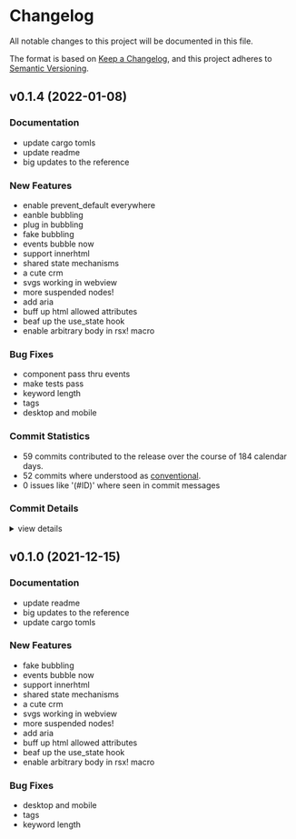 # Changelog

All notable changes to this project will be documented in this file.

The format is based on [Keep a Changelog](https://keepachangelog.com/en/1.0.0/),
and this project adheres to [Semantic Versioning](https://semver.org/spec/v2.0.0.html).

## v0.1.4 (2022-01-08)

### Documentation

 - <csr-id-e4c06ce8e893779d2aad0883a1bb27d193bc5985/> update cargo tomls
 - <csr-id-285b33dd38c88e2be797eb7f19c34a0906f16b13/> update readme
 - <csr-id-583fdfa5618e11d660985b97e570d4503be2ff49/> big updates to the reference

### New Features

 - <csr-id-9dff700c220dd9e0da2ee028900e82fd24f9d0dd/> enable prevent_default everywhere
 - <csr-id-06276edd0d4f1f6f6b0a3bf7a467931413ab33c3/> eanble bubbling
 - <csr-id-d84fc0538670b2a3bda9ae41878896793b74e8ee/> plug in bubbling
 - <csr-id-11757ddf61e1decb1bd1c2bb30455d0bd01a3e95/> fake bubbling
 - <csr-id-f2234068ba7cd915a00a81e41660d7d6ee1177cc/> events bubble now
 - <csr-id-cfc24f5451cd2d1e9dcd5f1589ee50f705404110/> support innerhtml
 - <csr-id-4a4c7afca7e1beadd4b213214074fdb420eb0923/> shared state mechanisms
 - <csr-id-718fa14b45df38b40b0c0dff7bdc923cba57026b/> a cute crm
 - <csr-id-3bedcb93cacec5bdf134adc38ff02eadbf96c1c6/> svgs working in webview
 - <csr-id-de9f61bcf48c0d6e35e46c337b72a713c9f9f7d2/> more suspended nodes!
 - <csr-id-4091846934b4b3b2bc03d3ca8aaf7712aebd4e36/> add aria
 - <csr-id-c79d9ae674e235c8e9c2c069d24902122b9c7464/> buff up html allowed attributes
 - <csr-id-e4cdb645aad800484b19ec35ba1f8bb9ccf71d12/> beaf up the use_state hook
 - <csr-id-7aec40d57e78ec13ff3a90ca8149521cbf1d9ff2/> enable arbitrary body in rsx! macro

### Bug Fixes

 - <csr-id-c439b0ac7e09f70a04262b7c29938d8c52197b76/> component pass thru events
 - <csr-id-75fa7b4aa672a8a10afcd11016a1b80e0e6f0f02/> make tests pass
 - <csr-id-868f6739d2b2c5f2ace0c5240cff8008901e818c/> keyword length
 - <csr-id-a33f7701fcf5f917fea8719253650b5ad92554fd/> tags
 - <csr-id-601078f9cf78a58d7502a377676ac94f3cf037bf/> desktop and mobile

### Commit Statistics

<csr-read-only-do-not-edit/>

 - 59 commits contributed to the release over the course of 184 calendar days.
 - 52 commits where understood as [conventional](https://www.conventionalcommits.org).
 - 0 issues like '(#ID)' where seen in commit messages

### Commit Details

<csr-read-only-do-not-edit/>

<details><summary>view details</summary>

 * **Uncategorized**
    - enable prevent_default everywhere ([`9dff700`](https://github.comgit//DioxusLabs/dioxus/commit/9dff700c220dd9e0da2ee028900e82fd24f9d0dd))
    - component pass thru events ([`c439b0a`](https://github.comgit//DioxusLabs/dioxus/commit/c439b0ac7e09f70a04262b7c29938d8c52197b76))
    - memoize dom in the prescence of identical components ([`cb2782b`](https://github.comgit//DioxusLabs/dioxus/commit/cb2782b4bb34cdaadfff590bfee930ae3ac6536c))
    - new versions of everything ([`4ea5c99`](https://github.comgit//DioxusLabs/dioxus/commit/4ea5c990d72b1645724ab0a88ffea2baf28e2835))
    - bump all versions ([`4f92ba4`](https://github.comgit//DioxusLabs/dioxus/commit/4f92ba41602d706449c1bddabd49829873ee72eb))
    - update core, core-macro, and html ([`f9b9bb9`](https://github.comgit//DioxusLabs/dioxus/commit/f9b9bb9c0c2c55f55d2d6860e3d2d986debd6412))
    - eanble bubbling ([`06276ed`](https://github.comgit//DioxusLabs/dioxus/commit/06276edd0d4f1f6f6b0a3bf7a467931413ab33c3))
    - plug in bubbling ([`d84fc05`](https://github.comgit//DioxusLabs/dioxus/commit/d84fc0538670b2a3bda9ae41878896793b74e8ee))
    - make tests pass ([`75fa7b4`](https://github.comgit//DioxusLabs/dioxus/commit/75fa7b4aa672a8a10afcd11016a1b80e0e6f0f02))
    - remove runner on hook and then update docs ([`d156045`](https://github.comgit//DioxusLabs/dioxus/commit/d1560450bac55f9566e00e00ea405bd1c70b57e5))
    - bump html crate ([`18f1fa4`](https://github.comgit//DioxusLabs/dioxus/commit/18f1fa463780885ec7281bf4a2256d3fecc146ea))
    - add more svg elements ([`8f9a328`](https://github.comgit//DioxusLabs/dioxus/commit/8f9a3281e79273ae9e366c2ce1c28e068112371d))
    - add more svg elements, update readme ([`ad4a0eb`](https://github.comgit//DioxusLabs/dioxus/commit/ad4a0eb3191cefcad3c570517f15f5c0fd7e8687))
    - polish some more things ([`1496102`](https://github.comgit//DioxusLabs/dioxus/commit/14961023f927b3a8bde83cfc7883aa8bfcca9e85))
    - upgrade hooks ([`b3ac2ee`](https://github.comgit//DioxusLabs/dioxus/commit/b3ac2ee3f76549cd1c7b6f9eee7e3382b07d873c))
    - fix documentation page ([`42c6d17`](https://github.comgit//DioxusLabs/dioxus/commit/42c6d1772b71b061aed1987819df1eaf5e951bde))
    - rename fc to component ([`1e4a599`](https://github.comgit//DioxusLabs/dioxus/commit/1e4a599d14af85a2d1c29a442dd489f8dc8df321))
    - polish ([`8bf57dc`](https://github.comgit//DioxusLabs/dioxus/commit/8bf57dc21dfbcbae5b95650203b68d3f41227652))
    - prepare to change our fragment pattern. Add some more docs ([`2c3a046`](https://github.comgit//DioxusLabs/dioxus/commit/2c3a0464264fa11e8100df025d863931f9606cdb))
    - Release dioxus-core v0.1.3, dioxus-core-macro v0.1.2, dioxus-html v0.1.0, dioxus-desktop v0.0.0, dioxus-hooks v0.1.3, dioxus-liveview v0.1.0, dioxus-mobile v0.0.0, dioxus-router v0.1.0, dioxus-ssr v0.1.0, dioxus-web v0.0.0, dioxus v0.1.1 ([`2b92837`](https://github.comgit//DioxusLabs/dioxus/commit/2b928372fb1b74a4d4e220ff3d798bb7e52f79d2))
    - Release dioxus-core v0.1.3, dioxus-core-macro v0.1.2, dioxus-html v0.1.0, dioxus-desktop v0.0.0, dioxus-hooks v0.1.3, dioxus-liveview v0.1.0, dioxus-mobile v0.0.0, dioxus-router v0.1.0, dioxus-ssr v0.1.0, dioxus-web v0.0.0, dioxus v0.1.0 ([`0d480a4`](https://github.comgit//DioxusLabs/dioxus/commit/0d480a4c437d424f0eaff486e510a8fd3f3e6584))
    - keyword length ([`868f673`](https://github.comgit//DioxusLabs/dioxus/commit/868f6739d2b2c5f2ace0c5240cff8008901e818c))
    - docs and router ([`a5f05d7`](https://github.comgit//DioxusLabs/dioxus/commit/a5f05d73acc0e47b05cff64a373482519414bc7c))
    - Release dioxus-core v0.1.3, dioxus-core-macro v0.1.2, dioxus-html v0.1.0, dioxus-desktop v0.0.0, dioxus-hooks v0.1.3, dioxus-liveview v0.1.0, dioxus-mobile v0.0.0, dioxus-router v0.1.0, dioxus-ssr v0.1.0, dioxus-web v0.0.0, dioxus v0.1.0 ([`b32665d`](https://github.comgit//DioxusLabs/dioxus/commit/b32665d7212a5b9a3e21cb7af7abba63ae399fac))
    - fake bubbling ([`11757dd`](https://github.comgit//DioxusLabs/dioxus/commit/11757ddf61e1decb1bd1c2bb30455d0bd01a3e95))
    - tags ([`a33f770`](https://github.comgit//DioxusLabs/dioxus/commit/a33f7701fcf5f917fea8719253650b5ad92554fd))
    - events bubble now ([`f223406`](https://github.comgit//DioxusLabs/dioxus/commit/f2234068ba7cd915a00a81e41660d7d6ee1177cc))
    - Release dioxus-core v0.1.3, dioxus-core-macro v0.1.2, dioxus-html v0.1.0, dioxus-desktop v0.0.0, dioxus-hooks v0.1.3, dioxus-liveview v0.1.0, dioxus-mobile v0.0.0, dioxus-router v0.1.0, dioxus-ssr v0.1.0, dioxus-web v0.0.0, dioxus v0.1.0 ([`3a706ac`](https://github.comgit//DioxusLabs/dioxus/commit/3a706ac4168db137723bea90d7a0058190adfc3c))
    - Merge branch 'master' of https://github.com/jkelleyrtp/dioxus ([`60d6eb2`](https://github.comgit//DioxusLabs/dioxus/commit/60d6eb204a10633e5e52f91e855bd12c5cda40f2))
    - update cargo tomls ([`e4c06ce`](https://github.comgit//DioxusLabs/dioxus/commit/e4c06ce8e893779d2aad0883a1bb27d193bc5985))
    - desktop and mobile ([`601078f`](https://github.comgit//DioxusLabs/dioxus/commit/601078f9cf78a58d7502a377676ac94f3cf037bf))
    - Release dioxus-core v0.1.3, dioxus-core-macro v0.1.2, dioxus-html v0.1.0, dioxus-desktop v0.0.0, dioxus-hooks v0.1.3, dioxus-liveview v0.1.0, dioxus-mobile v0.0.0, dioxus-router v0.1.0, dioxus-ssr v0.1.0, dioxus-web v0.0.0, dioxus v0.1.0 ([`270dfc9`](https://github.comgit//DioxusLabs/dioxus/commit/270dfc9590b2354d083ea8da5cc0e1a1497d30e0))
    - bump versions ([`0846d93`](https://github.comgit//DioxusLabs/dioxus/commit/0846d93d41c27464ca271757c6f24a2cef8fb997))
    - support innerhtml ([`cfc24f5`](https://github.comgit//DioxusLabs/dioxus/commit/cfc24f5451cd2d1e9dcd5f1589ee50f705404110))
    - major cleanups to scheduler ([`2933e4b`](https://github.comgit//DioxusLabs/dioxus/commit/2933e4bc11b3074c2bde8d76ec55364fca841988))
    - more raw ptrs ([`95bd17e`](https://github.comgit//DioxusLabs/dioxus/commit/95bd17e38fc936dcc9383d0ba8beac5ed64b41eb))
    - update readme ([`285b33d`](https://github.comgit//DioxusLabs/dioxus/commit/285b33dd38c88e2be797eb7f19c34a0906f16b13))
    - shared state mechanisms ([`4a4c7af`](https://github.comgit//DioxusLabs/dioxus/commit/4a4c7afca7e1beadd4b213214074fdb420eb0923))
    - fix web list issue ([`da4423c`](https://github.comgit//DioxusLabs/dioxus/commit/da4423c141f1f376df5f3f2580e5284831744a7e))
    - html package ([`740cbd1`](https://github.comgit//DioxusLabs/dioxus/commit/740cbd1f9d3e7055822af0be5cc07cc8140eb435))
    - and publish ([`51e2005`](https://github.comgit//DioxusLabs/dioxus/commit/51e20052d9f711a06232675eddc6aace492ad287))
    - clean up the web module ([`823adc0`](https://github.comgit//DioxusLabs/dioxus/commit/823adc0834b581327aee745c72ce8993f0bba5aa))
    - a cute crm ([`718fa14`](https://github.comgit//DioxusLabs/dioxus/commit/718fa14b45df38b40b0c0dff7bdc923cba57026b))
    - examples ([`1a2f91e`](https://github.comgit//DioxusLabs/dioxus/commit/1a2f91ed91c13dae553ecde585462ab261b1b95d))
    - some ideas ([`05c909f`](https://github.comgit//DioxusLabs/dioxus/commit/05c909f320765aec1bf4c1c55ca59ffd5525a2c7))
    - big updates to the reference ([`583fdfa`](https://github.comgit//DioxusLabs/dioxus/commit/583fdfa5618e11d660985b97e570d4503be2ff49))
    - cleanup workspace ([`8f0bb5d`](https://github.comgit//DioxusLabs/dioxus/commit/8f0bb5dc5bfa3e775af567c4b569622cdd932af1))
    - svgs working in webview ([`3bedcb9`](https://github.comgit//DioxusLabs/dioxus/commit/3bedcb93cacec5bdf134adc38ff02eadbf96c1c6))
    - more doc ([`adf202e`](https://github.comgit//DioxusLabs/dioxus/commit/adf202eab9201c69ec455e621c755500329815fe))
    - more suspended nodes! ([`de9f61b`](https://github.comgit//DioxusLabs/dioxus/commit/de9f61bcf48c0d6e35e46c337b72a713c9f9f7d2))
    - solve some issues regarding listeners ([`dfaf5ad`](https://github.comgit//DioxusLabs/dioxus/commit/dfaf5adee164f44a679ab21d730caaab3610e01f))
    - wip ([`996247a`](https://github.comgit//DioxusLabs/dioxus/commit/996247a1644d91ebb00e2b2188d21cacdc48257b))
    - add aria ([`4091846`](https://github.comgit//DioxusLabs/dioxus/commit/4091846934b4b3b2bc03d3ca8aaf7712aebd4e36))
    - more examples ([`56e7eb8`](https://github.comgit//DioxusLabs/dioxus/commit/56e7eb83a97ebd6d5bcd23464cfb9d718e5ac26d))
    - buff up html allowed attributes ([`c79d9ae`](https://github.comgit//DioxusLabs/dioxus/commit/c79d9ae674e235c8e9c2c069d24902122b9c7464))
    - it works but the page is backwards ([`cdcd861`](https://github.comgit//DioxusLabs/dioxus/commit/cdcd8611e87ffb5e24de7b9fe6c656af3053276e))
    - use the new structure ([`a05047d`](https://github.comgit//DioxusLabs/dioxus/commit/a05047d01e606425fb0d6595e9d27d3e15f32050))
    - beaf up the use_state hook ([`e4cdb64`](https://github.comgit//DioxusLabs/dioxus/commit/e4cdb645aad800484b19ec35ba1f8bb9ccf71d12))
    - enable arbitrary body in rsx! macro ([`7aec40d`](https://github.comgit//DioxusLabs/dioxus/commit/7aec40d57e78ec13ff3a90ca8149521cbf1d9ff2))
</details>

## v0.1.0 (2021-12-15)

### Documentation

 - <csr-id-285b33dd38c88e2be797eb7f19c34a0906f16b13/> update readme
 - <csr-id-583fdfa5618e11d660985b97e570d4503be2ff49/> big updates to the reference
 - <csr-id-e4c06ce8e893779d2aad0883a1bb27d193bc5985/> update cargo tomls

### New Features

 - <csr-id-11757ddf61e1decb1bd1c2bb30455d0bd01a3e95/> fake bubbling
 - <csr-id-f2234068ba7cd915a00a81e41660d7d6ee1177cc/> events bubble now
 - <csr-id-cfc24f5451cd2d1e9dcd5f1589ee50f705404110/> support innerhtml
 - <csr-id-4a4c7afca7e1beadd4b213214074fdb420eb0923/> shared state mechanisms
 - <csr-id-718fa14b45df38b40b0c0dff7bdc923cba57026b/> a cute crm
 - <csr-id-3bedcb93cacec5bdf134adc38ff02eadbf96c1c6/> svgs working in webview
 - <csr-id-de9f61bcf48c0d6e35e46c337b72a713c9f9f7d2/> more suspended nodes!
 - <csr-id-4091846934b4b3b2bc03d3ca8aaf7712aebd4e36/> add aria
 - <csr-id-c79d9ae674e235c8e9c2c069d24902122b9c7464/> buff up html allowed attributes
 - <csr-id-e4cdb645aad800484b19ec35ba1f8bb9ccf71d12/> beaf up the use_state hook
 - <csr-id-7aec40d57e78ec13ff3a90ca8149521cbf1d9ff2/> enable arbitrary body in rsx! macro

### Bug Fixes

 - <csr-id-601078f9cf78a58d7502a377676ac94f3cf037bf/> desktop and mobile
 - <csr-id-a33f7701fcf5f917fea8719253650b5ad92554fd/> tags
 - <csr-id-868f6739d2b2c5f2ace0c5240cff8008901e818c/> keyword length

